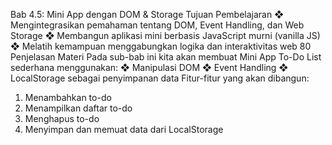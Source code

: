 Bab 4.5: Mini App dengan DOM & Storage
Tujuan Pembelajaran
❖ Mengintegrasikan pemahaman tentang DOM, Event Handling, dan
Web Storage
❖ Membangun aplikasi mini berbasis JavaScript murni (vanilla JS)
❖ Melatih kemampuan menggabungkan logika dan interaktivitas web
80
Penjelasan Materi
Pada sub-bab ini kita akan membuat Mini App To-Do List sederhana
menggunakan:
❖ Manipulasi DOM
❖ Event Handling
❖ LocalStorage sebagai penyimpanan data
Fitur-fitur yang akan dibangun:
1. Menambahkan to-do
2. Menampilkan daftar to-do
3. Menghapus to-do
4. Menyimpan dan memuat data dari LocalStorage
